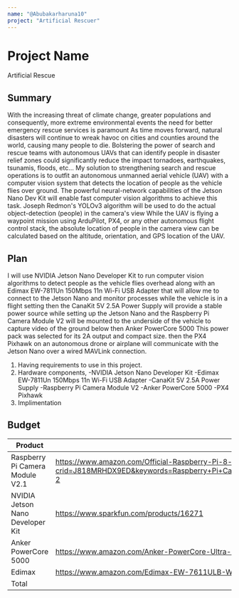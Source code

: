 ```yaml
---
name: "@Abubakarharuna10"
project: "Artificial Rescuer"
---
```


# Project Name
Artificial Rescue

## Summary

With the increasing threat of climate change, greater populations and consequently, more extreme environmental events
the need for better emergency rescue services is paramount
As time moves forward, natural disasters will continue to wreak havoc on cities and counties around the world, 
causing many people to die. Bolstering the power of search and rescue teams with autonomous UAVs that can identify people
in disaster relief zones could significantly reduce the impact tornadoes, earthquakes, tsunamis, floods, etc...
My solution to strengthening search and rescue operations is to outfit an autonomous unmanned aerial vehicle (UAV) 
with a computer vision system that detects the location of people as the vehicle flies over ground. The powerful neural-network capabilities
of the Jetson Nano Dev Kit will enable fast computer vision algorithms to achieve this task. Joseph Redmon's YOLOv3 algorithm will be used 
to do the actual object-detection (people) in the camera's view While the UAV is flying a waypoint mission using ArduPilot, PX4, or any other autonomous flight control stack, the absolute location of people in the camera view can be calculated based on the altitude, orientation, and GPS location of the UAV.

## Plan

I will use  NVIDIA Jetson Nano Developer Kit to run computer vision algorithms to detect people as the vehicle flies overhead along with an Edimax EW-7811Un 150Mbps 11n Wi-Fi USB Adapter that will allow me to connect to the Jetson Nano and monitor processes while the vehicle is in a flight setting then the CanaKit 5V 2.5A Power Supply will provide a stable power source while setting up the Jetson Nano and the Raspberry Pi Camera Module V2 will be mounted to the underside of the vehicle to capture video of the ground below then Anker PowerCore 5000 This power pack was selected for its 2A output and compact size. then the PX4 Pixhawk on an autonomous drone or airplane will communicate with the Jetson Nano over a wired MAVLink connection.

1) Having requirements to use in this project.
2) Hardware components,
  -NVIDIA Jetson Nano Developer Kit
  -Edimax EW-7811Un 150Mbps 11n Wi-Fi USB Adapter
  -CanaKit 5V 2.5A Power Supply
  -Raspberry Pi Camera Module V2
  -Anker PowerCore 5000
   -PX4 Pixhawk
3) Implimentation

## Budget

| Product         | Supplier/Link                         | Cost   |
| --------------- | ------------------------------------- | ------ |
| Raspberry Pi Camera Module V2.1  |https://www.amazon.com/Official-Raspberry-Pi-8-megapixel-XYGStudy/dp/B01G01JJJ0/ref=sr_1_2?crid=J818MRHDX9ED&keywords=Raspberry+Pi+Camera+Module+V2.1&qid=1672020961&sprefix=raspberry+pi+camera+module+v2.1%2Caps%2C355&sr=8-2| 34.35 |
| NVIDIA Jetson Nano Developer Kit |https://www.sparkfun.com/products/16271| $149.00|
| Anker PowerCore 5000 | https://www.amazon.com/Anker-PowerCore-Ultra-Compact-High-Speed-Technology/dp/B072QD7F6N?th=1  | $34.95 |
| Edimax   |https://www.amazon.com/Edimax-EW-7611ULB-Wi-Fi-Bluetooth-Adapter/dp/B01KVZB3A4 | $12.11  |
| Total           |                                  | $230.41 |
